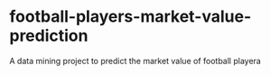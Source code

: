 # football-players-market-value-prediction
A data mining project to predict the market value of football playera
